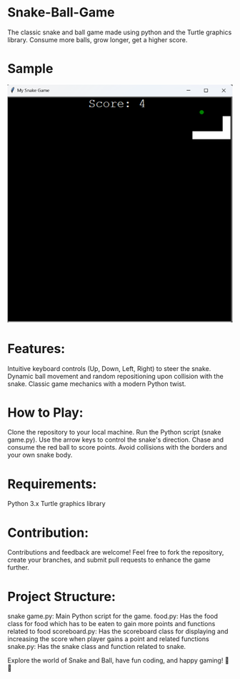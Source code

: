 # Snake-Ball-Game
The classic snake and ball game made using python and the Turtle graphics library. Consume more balls, grow longer, get a higher score.

# Sample
![Snake Ball Game Sample](./sample.png)

# Features:
Intuitive keyboard controls (Up, Down, Left, Right) to steer the snake.
Dynamic ball movement and random repositioning upon collision with the snake.
Classic game mechanics with a modern Python twist.

# How to Play:
Clone the repository to your local machine.
Run the Python script (snake game.py).
Use the arrow keys to control the snake's direction.
Chase and consume the red ball to score points.
Avoid collisions with the borders and your own snake body.

# Requirements:
Python 3.x
Turtle graphics library

# Contribution:
Contributions and feedback are welcome! Feel free to fork the repository, create your branches, and submit pull requests to enhance the game further.

# Project Structure:
snake game.py: Main Python script for the game.
food.py: Has the food class for food which has to be eaten to gain more points and functions related to food
scoreboard.py: Has the scoreboard class for displaying and increasing the score when player gains a point and related functions
snake.py: Has the snake class and function related to snake.

Explore the world of Snake and Ball, have fun coding, and happy gaming! 🎉🐍
